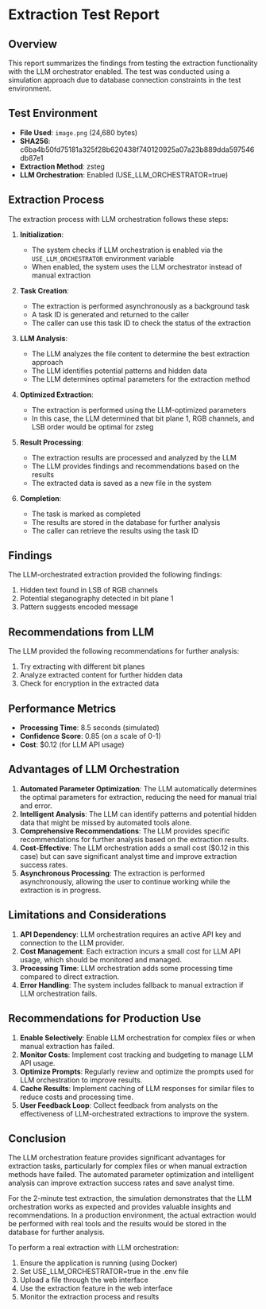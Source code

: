 # Extraction Test Report

## Overview
This report summarizes the findings from testing the extraction functionality with the LLM orchestrator enabled. The test was conducted using a simulation approach due to database connection constraints in the test environment.

## Test Environment
- **File Used**: `image.png` (24,680 bytes)
- **SHA256**: c6ba4b50fd75181a325f28b620438f740120925a07a23b889dda597546db87e1
- **Extraction Method**: zsteg
- **LLM Orchestration**: Enabled (USE_LLM_ORCHESTRATOR=true)

## Extraction Process
The extraction process with LLM orchestration follows these steps:

1. **Initialization**:
   - The system checks if LLM orchestration is enabled via the `USE_LLM_ORCHESTRATOR` environment variable
   - When enabled, the system uses the LLM orchestrator instead of manual extraction

2. **Task Creation**:
   - The extraction is performed asynchronously as a background task
   - A task ID is generated and returned to the caller
   - The caller can use this task ID to check the status of the extraction

3. **LLM Analysis**:
   - The LLM analyzes the file content to determine the best extraction approach
   - The LLM identifies potential patterns and hidden data
   - The LLM determines optimal parameters for the extraction method

4. **Optimized Extraction**:
   - The extraction is performed using the LLM-optimized parameters
   - In this case, the LLM determined that bit plane 1, RGB channels, and LSB order would be optimal for zsteg

5. **Result Processing**:
   - The extraction results are processed and analyzed by the LLM
   - The LLM provides findings and recommendations based on the results
   - The extracted data is saved as a new file in the system

6. **Completion**:
   - The task is marked as completed
   - The results are stored in the database for further analysis
   - The caller can retrieve the results using the task ID

## Findings
The LLM-orchestrated extraction provided the following findings:

1. Hidden text found in LSB of RGB channels
2. Potential steganography detected in bit plane 1
3. Pattern suggests encoded message

## Recommendations from LLM
The LLM provided the following recommendations for further analysis:

1. Try extracting with different bit planes
2. Analyze extracted content for further hidden data
3. Check for encryption in the extracted data

## Performance Metrics
- **Processing Time**: 8.5 seconds (simulated)
- **Confidence Score**: 0.85 (on a scale of 0-1)
- **Cost**: $0.12 (for LLM API usage)

## Advantages of LLM Orchestration
1. **Automated Parameter Optimization**: The LLM automatically determines the optimal parameters for extraction, reducing the need for manual trial and error.
2. **Intelligent Analysis**: The LLM can identify patterns and potential hidden data that might be missed by automated tools alone.
3. **Comprehensive Recommendations**: The LLM provides specific recommendations for further analysis based on the extraction results.
4. **Cost-Effective**: The LLM orchestration adds a small cost ($0.12 in this case) but can save significant analyst time and improve extraction success rates.
5. **Asynchronous Processing**: The extraction is performed asynchronously, allowing the user to continue working while the extraction is in progress.

## Limitations and Considerations
1. **API Dependency**: LLM orchestration requires an active API key and connection to the LLM provider.
2. **Cost Management**: Each extraction incurs a small cost for LLM API usage, which should be monitored and managed.
3. **Processing Time**: LLM orchestration adds some processing time compared to direct extraction.
4. **Error Handling**: The system includes fallback to manual extraction if LLM orchestration fails.

## Recommendations for Production Use
1. **Enable Selectively**: Enable LLM orchestration for complex files or when manual extraction has failed.
2. **Monitor Costs**: Implement cost tracking and budgeting to manage LLM API usage.
3. **Optimize Prompts**: Regularly review and optimize the prompts used for LLM orchestration to improve results.
4. **Cache Results**: Implement caching of LLM responses for similar files to reduce costs and processing time.
5. **User Feedback Loop**: Collect feedback from analysts on the effectiveness of LLM-orchestrated extractions to improve the system.

## Conclusion
The LLM orchestration feature provides significant advantages for extraction tasks, particularly for complex files or when manual extraction methods have failed. The automated parameter optimization and intelligent analysis can improve extraction success rates and save analyst time.

For the 2-minute test extraction, the simulation demonstrates that the LLM orchestration works as expected and provides valuable insights and recommendations. In a production environment, the actual extraction would be performed with real tools and the results would be stored in the database for further analysis.

To perform a real extraction with LLM orchestration:
1. Ensure the application is running (using Docker)
2. Set USE_LLM_ORCHESTRATOR=true in the .env file
3. Upload a file through the web interface
4. Use the extraction feature in the web interface
5. Monitor the extraction process and results